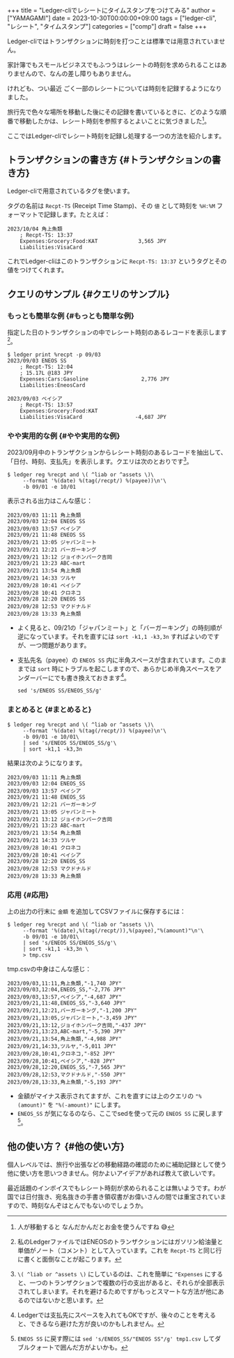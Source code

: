 +++
title = "Ledger-cliでレシートにタイムスタンプをつけてみる"
author = ["YAMAGAMI"]
date = 2023-10-30T00:00:00+09:00
tags = ["ledger-cli", "レシート", "タイムスタンプ"]
categories = ["comp"]
draft = false
+++

Ledger-cliではトランザクションに時刻を打つことは標準では用意されていません。

家計簿でもスモールビジネスでもふつうはレシートの時刻を求められることはありませんので、なんの差し障りもありません。

けれども、つい最近 ごく一部のレシートについては時刻を記録するようになりました。

旅行先で色々な場所を移動した後にその記録を書いているときに、どのような順番で移動したかは、レシート時刻を参照するとよいことに気づきました[^ido]。

ここではLedger-cliでレシート時刻を記録し処理する一つの方法を紹介します。

[^ido]: 人が移動すると なんだかんだとお金を使うんですね &#128517;


## トランザクションの書き方 {#トランザクションの書き方}

Ledger-cliで用意されているタグを使います。

タグの名前は `Recpt-TS` (Receipt Time Stamp)、その `値` として時刻を `%H:%M` フォーマットで記録します。たとえば：

```text
2023/10/04 角上魚類
    ; Recpt-TS: 13:37
    Expenses:Grocery:Food:KAT             3,565 JPY
    Liabilities:VisaCard
```

これでLedger-cliはこのトランザクションに `Recpt-TS: 13:37` というタグとその値をつけてくれます。


## クエリのサンプル {#クエリのサンプル}


### もっとも簡単な例 {#もっとも簡単な例}

指定した日のトランザクションの中でレシート時刻のあるレコードを表示します[^gas_note]。

```text
$ ledger print %recpt -p 09/03
2023/09/03 ENEOS SS
    ; Recpt-TS: 12:04
    ; 15.17L @183 JPY
    Expenses:Cars:Gasoline                 2,776 JPY
    Liabilities:EneosCard

2023/09/03 ベイシア
    ; Recpt-TS: 13:57
    Expenses:Grocery:Food:KAT
    Liabilities:VisaCard                 -4,687 JPY
```

[^gas_note]: 私のLedgerファイルではENEOSのトランザクションにはガソリン給油量と単価がノート（コメント）として入っています。これを `Recpt-TS` と同じ行に書くと面倒なことが起こります。


### やや実用的な例 {#やや実用的な例}

2023/09月中のトランザクションからレシート時刻のあるレコードを抽出して、「日付、時刻、支払先」を表示します。クエリは次のとおりです[^not_expns]。

```text
$ ledger reg %recpt and \( ^liab or ^assets \)\
     --format '%(date) %(tag(/recpt/) %(payee))\n'\
	 -b 09/01 -e 10/01
```

[^not_expns]: `\( ^liab or ^assets \)` にしているのは、これを簡単に `^Expenses` にすると、一つのトランザクションで複数の行の支出があると、それらが全部表示されてしまいます。それを避けるためですがもっとスマートな方法が他にあるのではないかと思います。

表示される出力はこんな感じ：

```text
2023/09/03 11:11 角上魚類
2023/09/03 12:04 ENEOS SS
2023/09/03 13:57 ベイシア
2023/09/21 11:48 ENEOS SS
2023/09/21 13:05 ジャパンミート
2023/09/21 12:21 バーガーキング
2023/09/21 13:12 ジョイホンパーク吉岡
2023/09/21 13:23 ABC-mart
2023/09/21 13:54 角上魚類
2023/09/21 14:33 ツルヤ
2023/09/28 10:41 ベイシア
2023/09/28 10:41 クロネコ
2023/09/28 12:20 ENEOS SS
2023/09/28 12:53 マクドナルド
2023/09/28 13:33 角上魚類
```

-   よく見ると、09/21の「ジャパンミート」と「バーガーキング」の時刻順が逆になっています。それを直すには `sort -k1,1 -k3,3n` すればよいのですが、一つ問題があります。

-   支払先名（payee）の `ENEOS SS` 内に半角スペースが含まれています。このままでは `sort` 時にトラブルを起こしますので、あらかじめ半角スペースをアンダーバーにでも書き換えておきます[^spc_issue]。
    ```text
    sed 's/ENEOS SS/ENEOS_SS/g'
    ```

[^spc_issue]: Ledgerでは支払先にスペースを入れてもOKですが、後々のことを考えると、できるなら避けた方が良いのかもしれません。


### まとめると {#まとめると}

```text
$ ledger reg %recpt and \( ^liab or ^assets \)\
     --format '%(date) %(tag(/recpt/)) %(payee)\n'\
	 -b 09/01 -e 10/01\
	 | sed 's/ENEOS SS/ENEOS_SS/g'\
	 | sort -k1,1 -k3,3n
```

結果は次のようになります。

```text
2023/09/03 11:11 角上魚類
2023/09/03 12:04 ENEOS_SS
2023/09/03 13:57 ベイシア
2023/09/21 11:48 ENEOS_SS
2023/09/21 12:21 バーガーキング
2023/09/21 13:05 ジャパンミート
2023/09/21 13:12 ジョイホンパーク吉岡
2023/09/21 13:23 ABC-mart
2023/09/21 13:54 角上魚類
2023/09/21 14:33 ツルヤ
2023/09/28 10:41 クロネコ
2023/09/28 10:41 ベイシア
2023/09/28 12:20 ENEOS_SS
2023/09/28 12:53 マクドナルド
2023/09/28 13:33 角上魚類
```


### 応用 {#応用}

上の出力の行末に `金額` を追加してCSVファイルに保存するには：

```text
$ ledger reg %recpt and \( ^liab or ^assets \)\
     --format '%(date),%(tag(/recpt/)),%(payee),"%(amount)"\n'\
     -b 09/01 -e 10/01\
     | sed 's/ENEOS SS/ENEOS_SS/g'\
     | sort -k1,1 -k3,3n \
     > tmp.csv
```

tmp.csvの中身はこんな感じ：

```text
2023/09/03,11:11,角上魚類,"-1,740 JPY"
2023/09/03,12:04,ENEOS_SS,"-2,776 JPY"
2023/09/03,13:57,ベイシア,"-4,687 JPY"
2023/09/21,11:48,ENEOS_SS,"-3,640 JPY"
2023/09/21,12:21,バーガーキング,"-1,200 JPY"
2023/09/21,13:05,ジャパンミート,"-3,459 JPY"
2023/09/21,13:12,ジョイホンパーク吉岡,"-437 JPY"
2023/09/21,13:23,ABC-mart,"-5,390 JPY"
2023/09/21,13:54,角上魚類,"-4,988 JPY"
2023/09/21,14:33,ツルヤ,"-5,011 JPY"
2023/09/28,10:41,クロネコ,"-852 JPY"
2023/09/28,10:41,ベイシア,"-828 JPY"
2023/09/28,12:20,ENEOS_SS,"-7,565 JPY"
2023/09/28,12:53,マクドナルド,"-550 JPY"
2023/09/28,13:33,角上魚類,"-5,193 JPY"
```

-   金額がマイナス表示されてますが、これを直すには上のクエリの `"%(amount)"` を `"%(-amount)"` にします。
-   `ENEOS_SS` が気になるのなら、ここでsedを使って元の `ENEOS SS` に戻します[^csv]。


## 他の使い方？ {#他の使い方}

個人レベルでは、旅行や出張などの移動経路の確認のために補助記録として使う他に使い方を思いつきません。何かよいアイデアがあれば教えて欲しいです。

最近話題のインボイスでもレシート時刻が求められることは無いようです。わが国では日付抜き、宛名抜きの手書き領収書がお偉いさんの間では重宝されていますので、時刻なんぞはとんでもないのでしょうか。

[^csv]: `ENEOS SS` に戻す際には `sed 's/ENEOS_SS/"ENEOS SS"/g' tmp1.csv` してダブルクォートで囲んだ方がよいかも。
